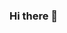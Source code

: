 ### Hi there 👋

<!--
**Jwzzr/Jwzzr** is a ✨ _special_ ✨ repository because its `README.md` (this file) appears on your GitHub profile.

Josh ...

Learning to code, one commit at a time.
